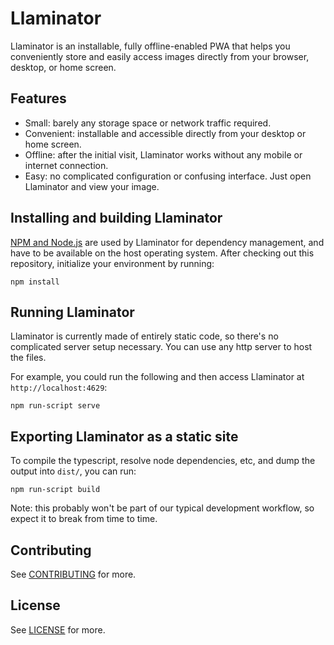 # Llaminator

Llaminator is an installable, fully offline-enabled PWA that helps you
conveniently store and easily access images directly from your browser, desktop,
or home screen.

## Features

* Small: barely any storage space or network traffic required.
* Convenient: installable and accessible directly from your desktop or home
  screen.
* Offline: after the initial visit, Llaminator works without any mobile or
  internet connection.
* Easy: no complicated configuration or confusing interface. Just open
  Llaminator and view your image.

## Installing and building Llaminator

[NPM and Node.js](https://docs.npmjs.com/downloading-and-installing-node-js-and-npm)
are used by Llaminator for dependency management, and have to be available on
the host operating system. After checking out this repository, initialize your
environment by running:

```
npm install
```

## Running Llaminator

Llaminator is currently made of entirely static code, so there's no complicated
server setup necessary. You can use any http server to host the files.

For example, you could run the following and then access Llaminator at
`http://localhost:4629`:

```
npm run-script serve
```

## Exporting Llaminator as a static site

To compile the typescript, resolve node dependencies, etc, and
dump the output into `dist/`, you can run:

```
npm run-script build
```

Note: this probably won't be part of our typical development workflow,
so expect it to break from time to time.

## Contributing

See [CONTRIBUTING](./CONTRIBUTING.md) for more.

## License

See [LICENSE](./LICENSE) for more.
